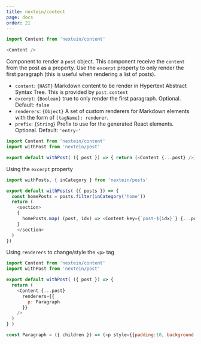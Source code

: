 ```yaml
---
title: nextein/content
page: docs
order: 21
---
```


```js
import Content from 'nextein/content'

<Content />
```

Component to render a `post` object. This component receive the `content` from the post as a property.
Use the `excerpt` property to only render the first paragraph (this is useful when rendering a list of posts).

- `content`: `{HAST}` Markdown content to be render in Hypertext Abstract Syntax Tree. This is provided by `post.content`
- `excerpt`: `{Boolean}` true to only render the first paragraph. Optional. Default: `false`
- `renderers`: `{Object}` A set of custom renderers for Markdown elements with the form of `[tagName]: renderer`.
- `prefix`: `{String}` Prefix to use for the generated React elements. Optional. Default: `'entry-'`


```js
import Content from 'nextein/content'
import withPost from 'nextein/post'

export default withPost( ({ post }) => { return (<Content {...post} />) } )

```

Using the `excerpt` property

```js
import withPosts, { inCategory } from 'nextein/posts'

export default withPosts( ({ posts }) => { 
  const homePosts = posts.filter(inCategory('home'))
  return (
    <section>
    {
      homePosts.map( (post, idx) => <Content key={`post-${idx}`} {...post} excerpt/> )
    }
    </section>
  )
})

```

Using `renderers` to change/style the `<p>` tag

```js
import Content from 'nextein/content'
import withPost from 'nextein/post'

export default withPost( ({ post }) => { 
  return (
    <Content {...post} 
      renderers={{
        p: Paragraph 
      }}
    />
  ) 
} )

const Paragraph = ({ children }) => (<p style={{padding:10, background: 'silver'}}> { children } </p> )

```